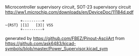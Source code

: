Microcontroller supervisory circuit, SOT-23
supervisory circuit
http://ww1.microchip.com/downloads/en/DeviceDoc/11184d.pdf


	       +---------+
	~{RST} |[1]   [3]| VSS
	       +---------+


generated by https://github.com/FBEZ/Pinout-AsciiArt from https://github.com/ask6483/kicad-symbols/blob/master/Power_Supervisor.kicad_sym